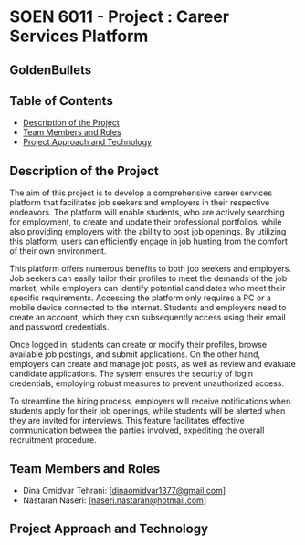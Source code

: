 # SOEN 6011 - Project : Career Services Platform
## GoldenBullets


## Table of Contents
- [Description of the Project](#description_of_the_project)
- [Team Members and Roles](#team_members_and_roles)
- [Project Approach and Technology](#project_approach)


<a name="description_of_the_project"></a>
## Description of the Project

The aim of this project is to develop a comprehensive career services platform that facilitates job seekers and employers in their respective endeavors. The platform will enable students, who are actively searching for employment, to create and update their professional portfolios, while also providing employers with the ability to post job openings. By utilizing this platform, users can efficiently engage in job hunting from the comfort of their own environment.

This platform offers numerous benefits to both job seekers and employers. Job seekers can easily tailor their profiles to meet the demands of the job market, while employers can identify potential candidates who meet their specific requirements. Accessing the platform only requires a PC or a mobile device connected to the internet. Students and employers need to create an account, which they can subsequently access using their email and password credentials.

Once logged in, students can create or modify their profiles, browse available job postings, and submit applications. On the other hand, employers can create and manage job posts, as well as review and evaluate candidate applications. The system ensures the security of login credentials, employing robust measures to prevent unauthorized access.

To streamline the hiring process, employers will receive notifications when students apply for their job openings, while students will be alerted when they are invited for interviews. This feature facilitates effective communication between the parties involved, expediting the overall recruitment procedure.


<a name="team_members_and_roles"></a>
## Team Members and Roles

- Dina Omidvar Tehrani: [dinaomidvar1377@gmail.com]
- Nastaran Naseri: [naseri.nastaran@hotmail.com]



<a name="project_approach"></a>
## Project Approach and Technology
